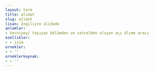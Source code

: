 ```yaml
---
layout: term
title: alidat
slug: alidat
lisan: İngilizce alidade
anlamlar:
- Verniyeyi taşıyan bölümden ve cetvelden oluşan açı ölçme aracı
ozellikler:
- - isim
ornekler:
- - ''
orneklerkaynak:
- - ''
---
```

